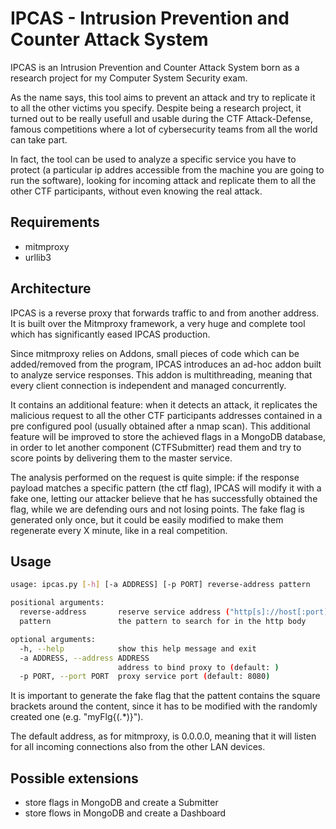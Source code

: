 # IPCAS - Intrusion Prevention and Counter Attack System

IPCAS is an Intrusion Prevention and Counter Attack System born as a research project for my Computer System Security exam.

As the name says, this tool aims to prevent an attack and try to replicate it to all the other victims you specify. Despite being a research project, it turned out to be really usefull and usable during the CTF Attack-Defense, famous competitions where a lot of cybersecurity teams from all the world can take part.

In fact, the tool can be used to analyze a specific service you have to protect (a particular ip addres accessible from the machine you are going to run the software), looking for incoming attack and replicate them to all the other CTF participants, without even knowing the real attack. 

## Requirements

* mitmproxy
* urllib3

## Architecture

IPCAS is a reverse proxy that forwards traffic to and from another address. It is built over the Mitmproxy framework, a very huge and complete tool which has significantly eased IPCAS production.

Since mitmproxy relies on Addons, small pieces of code which can be added/removed from the program, IPCAS introduces an ad-hoc addon built to analyze service responses. This addon is multithreading, meaning that every client connection is independent and managed concurrently.

It contains an additional feature: when it detects an attack, it replicates the malicious request to all the other CTF participants addresses contained in a pre configured pool (usually obtained after a nmap scan). This additional feature will be improved to store the achieved flags in a MongoDB database, in order to let another component (CTFSubmitter) read them and try to score points by delivering them to the master service.

The analysis performed on the request is quite simple: if the response payload matches a specific pattern (the ctf flag), IPCAS will modify it with a fake one, letting our attacker believe that he has successfully obtained the flag, while we are defending ours and not losing points. The fake flag is generated only once, but it could be easily modified to make them regenerate every X minute, like in a real competition.

## Usage

```bash
usage: ipcas.py [-h] [-a ADDRESS] [-p PORT] reverse-address pattern

positional arguments:
  reverse-address       reserve service address ("http[s]://host[:port]")
  pattern               the pattern to search for in the http body

optional arguments:
  -h, --help            show this help message and exit
  -a ADDRESS, --address ADDRESS
                        address to bind proxy to (default: )
  -p PORT, --port PORT  proxy service port (default: 8080)
```

It is important to generate the fake flag that the pattent contains the square brackets around the content, since it has to be modified with the randomly created one (e.g. "myFlg{(.\*)}").

The default address, as for mitmproxy, is 0.0.0.0, meaning that it will listen for all incoming connections also from the other LAN devices.

## Possible extensions

* store flags in MongoDB and create a Submitter
* store flows in MongoDB and create a Dashboard
